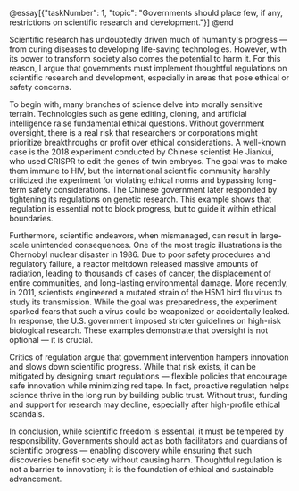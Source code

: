 @essay[{"taskNumber": 1, "topic": "Governments should place few, if any, restrictions on scientific research and development."}]
@end


Scientific research has undoubtedly driven much of humanity's progress — from curing diseases to developing life-saving technologies. However, with its power to transform society also comes the potential to harm it. For this reason, I argue that governments must implement thoughtful regulations on scientific research and development, especially in areas that pose ethical or safety concerns.

To begin with, many branches of science delve into morally sensitive terrain. Technologies such as gene editing, cloning, and artificial intelligence raise fundamental ethical questions. Without government oversight, there is a real risk that researchers or corporations might prioritize breakthroughs or profit over ethical considerations. A well-known case is the 2018 experiment conducted by Chinese scientist He Jiankui, who used CRISPR to edit the genes of twin embryos. The goal was to make them immune to HIV, but the international scientific community harshly criticized the experiment for violating ethical norms and bypassing long-term safety considerations. The Chinese government later responded by tightening its regulations on genetic research. This example shows that regulation is essential not to block progress, but to guide it within ethical boundaries.

Furthermore, scientific endeavors, when mismanaged, can result in large-scale unintended consequences. One of the most tragic illustrations is the Chernobyl nuclear disaster in 1986. Due to poor safety procedures and regulatory failure, a reactor meltdown released massive amounts of radiation, leading to thousands of cases of cancer, the displacement of entire communities, and long-lasting environmental damage. More recently, in 2011, scientists engineered a mutated strain of the H5N1 bird flu virus to study its transmission. While the goal was preparedness, the experiment sparked fears that such a virus could be weaponized or accidentally leaked. In response, the U.S. government imposed stricter guidelines on high-risk biological research. These examples demonstrate that oversight is not optional — it is crucial.

Critics of regulation argue that government intervention hampers innovation and slows down scientific progress. While that risk exists, it can be mitigated by designing smart regulations — flexible policies that encourage safe innovation while minimizing red tape. In fact, proactive regulation helps science thrive in the long run by building public trust. Without trust, funding and support for research may decline, especially after high-profile ethical scandals.

In conclusion, while scientific freedom is essential, it must be tempered by responsibility. Governments should act as both facilitators and guardians of scientific progress — enabling discovery while ensuring that such discoveries benefit society without causing harm. Thoughtful regulation is not a barrier to innovation; it is the foundation of ethical and sustainable advancement.